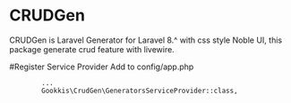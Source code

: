 # CRUDGen

CRUDGen is Laravel Generator for Laravel 8.^ with css style Noble UI, this package generate crud feature with livewire.

#Register Service Provider
Add to config/app.php
```shell
        ...
        Gookkis\CrudGen\GeneratorsServiceProvider::class,
```
